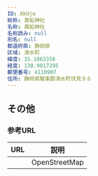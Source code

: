 ```yaml
---
ID: AkUje
総称: 貴船神社
名称: 貴船神社
名称読み: null
別名: null
都道府県: 静岡県
区域: 清水町
緯度: 35.1063358
経度: 138.9017295
郵便番号: 4110907
住所: 静岡県駿東郡清水町伏見８６
---
```


## その他

### 参考URL

| URL | 説明          |
| --- | ------------- |
|     | OpenStreetMap |
